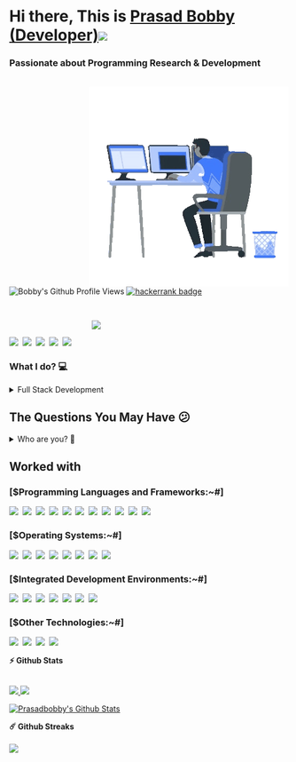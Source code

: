 
<h1>Hi there, This is <a href="https://prasadbobby.vercel.app/">Prasad Bobby (Developer)</a><img src="https://media.tenor.com/images/dde00ef959f44dc5279786fc7f20fe5b/tenor.gif" width="40" ></h1>
<h3>Passionate about Programming Research & Development</h3>
<br>
<!-- ![Bobby's Github Profile Views](https://komarev.com/ghpvc/?username=prasadbobby&color=blueviolet)   -->
<img align="right" alt="GIF" src="./working.gif" />

![Bobby's Github Profile Views](https://komarev.com/ghpvc/?username=prasadbobby&color=blueviolet)  [![hackerrank badge](https://img.shields.io/badge/Prasadbobby-30302f?style=flat&logo=hackerrank)](https://www.hackerrank.com/prasadbobby)
<!-- ![](https://visitor-badge.glitch.me/badge?page_id=prasadbobby.prasadbobby)  -->


<a href="https://www.linkedin.com/in/prasadbobby/"><img src="https://github.com/prasadbobby/prasadbobby/blob/master/logos/linkedin.svg" width="30" /></a>&nbsp;
<a href="https://github.com/prasadbobby"><img src="https://github.com/prasadbobby/prasadbobby/blob/master/logos/github.svg" width="30" /></a>&nbsp;
<a href="https://www.facebook.com/prasadbobbyy/"><img src="https://github.com/prasadbobby/prasadbobby/blob/master/logos/facebook.svg" width="30" /></a>&nbsp;
<a href="mailto:knvdurgaprasad610@gmail.com"><img src="https://github.com/prasadbobby/prasadbobby/blob/master/logos/gmail.svg" width="30" /></a>&nbsp;
<a href="https://twitter.com/prasadbobby_"><img src="https://github.com/prasadbobby/prasadbobby/blob/master/logos/twitter.svg" width="30" /></a>&nbsp;
<a href="https://www.instagram.com/___mr_introvert____/"><img style="padding:30px" src="https://github.com/prasadbobby/prasadbobby/blob/master/logos/instagram.svg" width="30" /></a>

<h3>What I do? 💻</h3>
<details><summary>Full Stack Development</summary>
  <ul>
    <li><a href="https://needap.in/">Need AP</a></li>
    <li><a href="https://netflix-bobby.web.app/">Netflix-Clone</a></li>
    <!-- <li><a href="https://github.com//hardwareservices">Hardware Services</a></li> -->
  </ul>
  </details>
  <!-- <details>
  <summary>AI Development</summary>
  <ul>
    <li><a href="https://github.com//face-detection-app">Face-detection-App</a></li>
    <li><a href="https://github.com//smile-detector-app">Smile-detector-App</a></li>
  </ul>
  </details> -->
<!-- <details><summary>Linux Development</summary>
  <ul>
    <li><a href="https://github.com//Conqueror">Conqueror</a></li>
    <li><a href="https://github.com//Linux_kernel">Linux Kernel</a></li>
  </ul>
</details> -->
<h2>The Questions You May Have 😕</h2>
<details>
  <summary>Who are you? 👨</summary>
  <pre>
  A passionate individual who always thrive to work on end to end products which develop sustainable and scalable social and
  technical systems to create impact.<br>
  My name describes my qualities:
  B: Backup
  O: Option
  B: Byte
  B: Bandwidth
  Y: Youtube
  </pre>
</details>
<h2>Worked with</h3>
<h3>[$Programming Languages and Frameworks:~#]</h3>

<img height="30" src="https://github.com/prasadbobby/prasadbobby/blob/master/logos/java.svg">&nbsp;
<img height="30" src="https://github.com/prasadbobby/prasadbobby/blob/master/logos/python.svg">&nbsp;
<img height="30" src="https://github.com/prasadbobby/prasadbobby/blob/master/logos/c.svg">&nbsp;
<img height="30" src="https://github.com/prasadbobby/prasadbobby/blob/master/logos/html5.svg">&nbsp;
<img height="30" src="https://github.com/prasadbobby/prasadbobby/blob/master/logos/css3.svg">&nbsp;
<img height="30" src="https://github.com/prasadbobby/prasadbobby/blob/master/logos/javascript.svg">&nbsp;
<img height="30" src="https://github.com/prasadbobby/prasadbobby/blob/master/logos/react.svg">&nbsp;
<img height="30" src="https://github.com/prasadbobby/prasadbobby/blob/master/logos/django.svg">&nbsp;
<img height="30" src="https://github.com/prasadbobby/prasadbobby/blob/master/logos/npm.svg">&nbsp;
<img height="30" src="https://github.com/prasadbobby/prasadbobby/blob/master/logos/nodedotjs.svg">&nbsp;
<img height="30" src="https://github.com/prasadbobby/prasadbobby/blob/master/logos/dotnet.svg">&nbsp;
<h3>[$Operating Systems:~#]</h3>

<img height="30" src="https://github.com/prasadbobby/prasadbobby/blob/master/logos/windows.svg">&nbsp;
<img height="30" src="https://github.com/prasadbobby/prasadbobby/blob/master/logos/ubuntu.svg">&nbsp;
<img height="30" src="https://github.com/prasadbobby/prasadbobby/blob/master/logos/debian.svg">&nbsp;
<img height="30" src="https://github.com/prasadbobby/prasadbobby/blob/master/logos/redhat.svg">&nbsp;
<img height="30" src="https://github.com/prasadbobby/prasadbobby/blob/master/logos/kalilinux.svg">&nbsp;
<img height="30" src="https://github.com/prasadbobby/prasadbobby/blob/master/logos/macos.svg">&nbsp;
<img height="30" src="https://github.com/prasadbobby/prasadbobby/blob/master/logos/android.svg">&nbsp;
<img height="30" src="https://github.com/prasadbobby/prasadbobby/blob/master/logos/ios.svg">&nbsp;
<h3>[$Integrated Development Environments:~#]</h3>

<img height="30" src="https://github.com/prasadbobby/prasadbobby/blob/master/logos/vscode.svg">&nbsp;
<img height="30" src="https://github.com/prasadbobby/prasadbobby/blob/master/logos/atom.svg">&nbsp;
<img height="30" src="https://github.com/prasadbobby/prasadbobby/blob/master/logos/sublime.svg">&nbsp;
<img height="30" src="https://github.com/prasadbobby/prasadbobby/blob/master/logos/spyder.svg">&nbsp;
<img height="30" src="https://github.com/prasadbobby/prasadbobby/blob/master/logos/jupyter.svg">&nbsp;
<img height="30" src="https://github.com/prasadbobby/prasadbobby/blob/master/logos/androidstudio.svg">&nbsp;
<img height="30" src="https://github.com/prasadbobby/prasadbobby/blob/master/logos/xcode.svg">&nbsp;
<h3>[$Other Technologies:~#]</h3>

<img height="30" src="https://github.com/prasadbobby/prasadbobby/blob/master/logos/aws.svg">&nbsp;
<img height="30" src="https://github.com/prasadbobby/prasadbobby/blob/master/logos/googlecloud.svg">&nbsp;
<img height="30" src="https://github.com/prasadbobby/prasadbobby/blob/master/logos/azure.svg">&nbsp;
<img height="30" src="https://github.com/prasadbobby/prasadbobby/blob/master/logos/git.svg">&nbsp;



<summary><b>⚡ Github Stats</b></summary> <br>
<a href="https://github.com/prasadbobby/prasadbobby">

![](https://github.com/prasadbobby/prasadbobby/blob/master/generated/overview.svg)
![](https://github.com/prasadbobby/prasadbobby/blob/master/generated/languages.svg)

</a>

[![Prasadbobby's Github Stats](https://github-readme-stats.vercel.app/api?username=prasadbobby&theme=light&show_icons=true)](https://github-readme-stats.vercel.app/api?username=prasadbobby&theme=light&show_icons=true)
<br/>

<summary><b>☄️ Github Streaks</b></summary> <br>
<img height="180em" src="https://github-readme-streak-stats.herokuapp.com/?user=prasadbobby&hide_border=true" />
<!-- ![](https://github-readme-streak-stats.herokuapp.com/?user=prasadbobby&hide_border=true) -->


